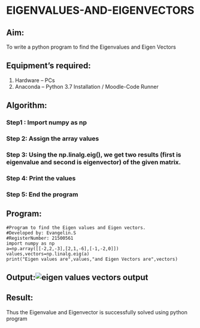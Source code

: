 # EIGENVALUES-AND-EIGENVECTORS
## Aim:
To write a python program to find the Eigenvalues and Eigen Vectors
## Equipment’s required:
1. 	Hardware – PCs
2. 	Anaconda – Python 3.7 Installation / Moodle-Code Runner
## Algorithm:
### Step1 : Import numpy as np
### Step 2: Assign the array values 
### Step 3: Using the np.linalg.eig(),  we get two results (first is eigenvalue and second is eigenvector) of the given matrix.
### Step 4: Print the values
### Step 5: End the program

## Program:
```
#Program to find the Eigen values and Eigen vectors.
#Developed by: Evangelin.S
#RegisterNumber: 21500561
import numpy as np
a=np.array([[-2,2,-3],[2,1,-6],[-1,-2,0]])
values,vectors=np.linalg.eig(a)
print("Eigen values are",values,"and Eigen Vectors are",vectors)
```


## Output:![eigen values vectors output](https://user-images.githubusercontent.com/94219798/144704350-540b5a13-e556-439c-8058-8b08b85af724.PNG)

## Result:
Thus the Eigenvalue and Eigenvector is successfully solved using python program
